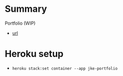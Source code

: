 # Summary
Portfolio (WIP) 
* [url](https://www.jke-portfolio.herokuapp.com)

# Heroku setup
* `heroku stack:set container --app jke-portfolio`

